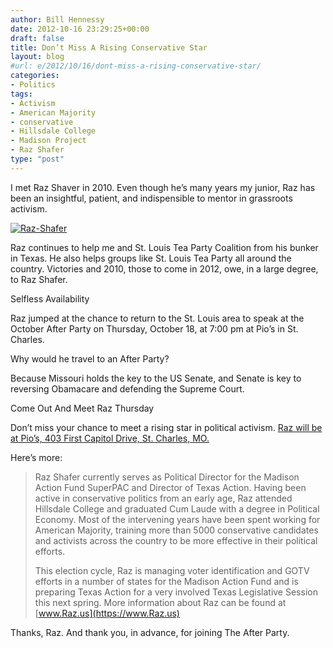 ```yaml
---
author: Bill Hennessy
date: 2012-10-16 23:29:25+00:00
draft: false
title: Don’t Miss A Rising Conservative Star
layout: blog
#url: e/2012/10/16/dont-miss-a-rising-conservative-star/
categories:
- Politics
tags:
- Activism
- American Majority
- conservative
- Hillsdale College
- Madison Project
- Raz Shafer
type: "post"
---
```


I met Raz Shaver in 2010. Even though he’s many years my junior, Raz has been an insightful, patient, and indispensible to mentor in grassroots activism.

 

[![Raz-Shafer](https://ludicrite.files.wordpress.com/2012/10/raz-shafer_thumb.jpg)
](https://ludicrite.files.wordpress.com/2012/10/raz-shafer.jpg)

 

Raz continues to help me and St. Louis Tea Party Coalition from his bunker in Texas. He also helps groups like St. Louis Tea Party all around the country. Victories and 2010, those to come in 2012, owe, in a large degree, to Raz Shafer.

 

Selfless Availability

 

Raz jumped at the chance to return to the St. Louis area to speak at the October After Party on Thursday, October 18, at 7:00 pm at Pio’s in St. Charles.

 

Why would he travel to an After Party?

 

Because Missouri holds the key to the US Senate, and Senate is key to reversing Obamacare and defending the Supreme Court.

 

Come Out And Meet Raz Thursday

 

Don’t miss your chance to meet a rising star in political activism. [Raz will be at Pio’s, 403 First Capitol Drive, St. Charles, MO.](https://www.meetup.com/The-After-Party-St-Louis-Tea-Party/events/81499972/)

 

Here’s more:

 

>   
> 
> Raz Shafer currently serves as Political Director for the Madison Action Fund SuperPAC and Director of Texas Action. Having been active in conservative politics from an early age, Raz attended Hillsdale College and graduated Cum Laude with a degree in Political Economy. Most of the intervening years have been spent working for American Majority, training more than 5000 conservative candidates and activists across the country to be more effective in their political efforts. 
> 
>    
> 
> This election cycle, Raz is managing voter identification and GOTV efforts in a number of states for the Madison Action Fund and is preparing Texas Action for a very involved Texas Legislative Session this next spring. More information about Raz can be found at [www.Raz.us](https://www.Raz.us)
> 
> 

 

Thanks, Raz. And thank you, in advance, for joining The After Party. 
